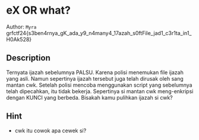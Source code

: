 # eX OR what?

Author: `Myra` 
<br>
grfctf24{s3ben4rnya_gK_ada_y9_n4many4_17azah_s0ftFile_jad1_c3r1ta_in1_H0Ak528}

## Description

Ternyata ijazah sebelumnya PALSU. Karena polisi menemukan file ijazah yang asli. Namun sepertinya ijazah tersebut juga telah dirusak oleh sang mantan cwk. Setelah polisi mencoba menggunakan script yang sebelumnya telah dipecahkan, itu tidak bekerja. Sepertinya si mantan cwk meng-enkripsi dengan KUNCI yang berbeda. Bisakah kamu pulihkan ijazah si cwk?

## Hint

- cwk itu cowok apa cewek si?